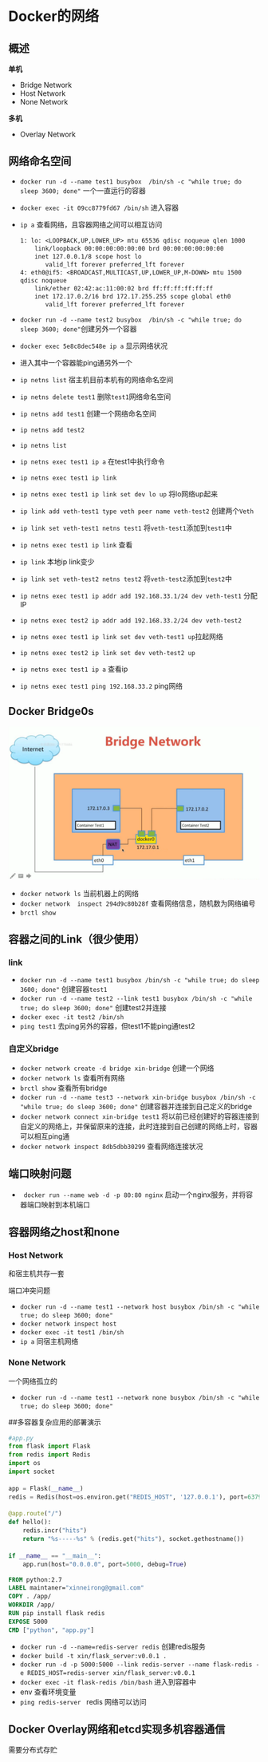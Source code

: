 # Docker的网络

## 概述

**单机**

* Bridge Network
* Host Network
* None Network

**多机**

* Overlay Network

## 网络命名空间

* `docker run -d --name test1 busybox  /bin/sh -c "while true; do sleep 3600; done"` 一个一直运行的容器

* `docker exec -it 09cc8779fd67 /bin/sh` 进入容器

* `ip a` 查看网络，且容器网络之间可以相互访问

  ````
  1: lo: <LOOPBACK,UP,LOWER_UP> mtu 65536 qdisc noqueue qlen 1000
      link/loopback 00:00:00:00:00:00 brd 00:00:00:00:00:00
      inet 127.0.0.1/8 scope host lo
         valid_lft forever preferred_lft forever
  4: eth0@if5: <BROADCAST,MULTICAST,UP,LOWER_UP,M-DOWN> mtu 1500 qdisc noqueue 
      link/ether 02:42:ac:11:00:02 brd ff:ff:ff:ff:ff:ff
      inet 172.17.0.2/16 brd 172.17.255.255 scope global eth0
         valid_lft forever preferred_lft forever
  ````

* `docker run -d --name test2 busybox  /bin/sh -c "while true; do sleep 3600; done"`创建另外一个容器

* `docker exec 5e8c8dec548e ip a` 显示网络状况

* 进入其中一个容器能ping通另外一个

* `ip netns list` 宿主机目前本机有的网络命名空间

* `ip netns delete test1` 删除`test1`网络命名空间

* `ip netns add test1` 创建一个网络命名空间

* `ip netns add test2`

* `ip netns list`

* `ip netns exec test1 ip a` 在test1中执行命令

* `ip netns exec test1 ip link` 

* `ip netns exec test1 ip link set dev lo up` 将lo网络up起来

* `ip link add veth-test1 type veth peer name veth-test2` 创建两个`Veth`

* `ip link set veth-test1 netns test1` 将`veth-test1`添加到`test1`中

* `ip netns exec test1 ip link` 查看

* `ip link` 本地ip link变少

* `ip link set veth-test2 netns test2` 将`veth-test2`添加到`test2`中

* `ip netns exec test1 ip addr add 192.168.33.1/24 dev veth-test1` 分配IP

* `ip netns exec test2 ip addr add 192.168.33.2/24 dev veth-test2`

* `ip netns exec test1 ip link set dev veth-test1 up`拉起网络

* `ip netns exec test2 ip link set dev veth-test2 up`

* `ip netns exec test1 ip a` 查看ip

* `ip netns exec test1 ping 192.168.33.2` ping网络

## Docker Bridge0s

![](../images/bridge.png)

- `docker network ls` 当前机器上的网络
- `docker network  inspect 294d9c80b28f` 查看网络信息，随机数为网络编号
- `brctl show` 

## 容器之间的Link（很少使用）

### link

- `docker run -d --name test1 busybox /bin/sh -c "while true; do sleep 3600; done"` 创建容器`test1`
- `docker run -d --name test2 --link test1 busybox /bin/sh -c "while true; do sleep 3600; done"` 创建test2并连接
- `docker exec -it test2 /bin/sh`
- `ping test1` 去ping另外的容器，但test1不能ping通test2

### 自定义bridge

- `docker network create -d bridge xin-bridge` 创建一个网络
- `docker network ls` 查看所有网络
- `brctl show` 查看所有bridge
- `docker run -d --name test3 --network xin-bridge busybox /bin/sh -c "while true; do sleep 3600; done"` 创建容器并连接到自己定义的bridge
- `docker network connect xin-bridge test1` 将以前已经创建好的容器连接到自定义的网络上，并保留原来的连接，此时连接到自己创建的网络上时，容器可以相互ping通
- `docker network inspect 8db5dbb30299` 查看网络连接状况

## 端口映射问题

- ` docker run --name web -d -p 80:80 nginx` 启动一个nginx服务，并将容器端口映射到本机端口

## 容器网络之host和none

### Host Network

和宿主机共存一套

端口冲突问题

- `docker run -d --name test1 --network host busybox /bin/sh -c "while true; do sleep 3600; done"`
- `docker network inspect host` 
- `docker exec -it test1 /bin/sh`
- `ip a` 同宿主机网络

### None Network

一个网络孤立的

- `docker run -d --name test1 --network none busybox /bin/sh -c "while true; do sleep 3600; done"`

##多容器复杂应用的部署演示

```python
#app.py
from flask import Flask
from redis import Redis
import os
import socket

app = Flask(__name__)
redis = Redis(host=os.environ.get("REDIS_HOST", '127.0.0.1'), port=6379)

@app.route("/")
def hello():
    redis.incr("hits")
    return "%s-----%s" % (redis.get("hits"), socket.gethostname())

if __name__ == "__main__":
    app.run(host="0.0.0.0", port=5000, debug=True)
```

````dockerfile
FROM python:2.7
LABEL maintaner="xinneirong@gmail.com"
COPY . /app/
WORKDIR /app/
RUN pip install flask redis 
EXPOSE 5000
CMD ["python", "app.py"]
````

* `docker run -d --name=redis-server redis` 创建redis服务
* `docker build -t xin/flask_server:v0.0.1 .`
* `docker run -d -p 5000:5000 --link redis-server --name flask-redis -e REDIS_HOST=redis-server xin/flask_server:v0.0.1`
* `docker exec -it flask-redis /bin/bash` 进入到容器中
* env 查看环境变量
* `ping redis-server ` redis 网络可以访问

## Docker Overlay网络和etcd实现多机容器通信

需要分布式存贮
